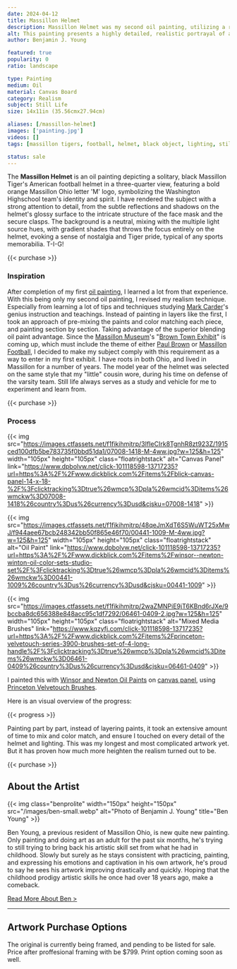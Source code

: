 ```yaml
---
date: 2024-04-12
title: Massillon Helmet
description: Massillon Helmet was my second oil painting, utilizing a revised realism technique for a Massillon Museum Football Art exhibit.
alt: This painting presents a highly detailed, realistic portrayal of a black football helmet with a prominent orange 'M' logo, capturing a sense of rugged athleticism.
author: Benjamin J. Young

featured: true
popularity: 0
ratio: landscape

type: Painting
medium: Oil
material: Canvas Board
category: Realism
subject: Still Life
size: 14x11in (35.56cmx27.94cm)

aliases: [/massillon-helmet]
images: ['painting.jpg']
videos: []
tags: [massillon tigers, football, helmet, black object, lighting, still life art, oil paint, realism, study, for sale]

status: sale
---
```


The **Massillon Helmet** is an oil painting depicting a solitary, black Massillon Tiger's American football helmet in a three-quarter view, featuring a bold orange Massillon Ohio letter 'M' logo, symbolizing the Washington Highschool team's identity and spirit. I have rendered the subject with a strong attention to detail, from the subtle reflections and shadows on the helmet's glossy surface to the intricate structure of the face mask and the secure clasps. The background is a neutral, mixing with the multiple light source hues, with gradient shades that throws the focus entirely on the helmet, evoking a sense of nostalgia and Tiger pride, typical of any sports memorabilia. T-I-G!

{{< purchase >}}

### Inspiration ###

After completion of my first [oil painting](/artwork/cherry-popping), I learned a lot from that experience. With this being only my second oil painting, I revised my realism technique. Especially from learning a lot of tips and techniques studying [Mark Carder](https://www.drawmixpaint.com)'s genius instruction and teachings. Instead of painting in layers like the first, I took an approach of pre-mixing the paints and color matching each piece, and painting section by section. Taking advantage of the superior blending oil paint advantage. Since the [Massillon Museum](http://massillonmuseum.org/)'s "[Brown Town Exhibit](https://paulbrownmuseum.org/home/special-exhibits/)" is coming up, which must include the theme of either [Paul Brown](https://en.wikipedia.org/wiki/Paul_Brown) or [Massillon Football](https://massillontigers.com), I decided to make my subject comply with this requirement as a way to enter in my first exhibit. I have roots in both Ohio, and lived in Massillon for a number of years. The model year of the helmet was selected on the same style that my "little" cousin wore, during his time on defense of the varsity team. Still life always serves as a study and vehicle for me to experiment and learn from.

{{< purchase >}}

### Process ###

{{< img src="https://images.ctfassets.net/f1fikihmjtrp/3IfIeCIrk8TgnhR8zt923Z/1915ced100dfb5be783735f0bbd51da1/07008-1418-M-4ww.jpg?w=125&h=125" width="105px" height="105px" class="floatrightstack" alt="Canvas Panel" link="https://www.dpbolvw.net/click-101118598-13717235?url=https%3A%2F%2Fwww.dickblick.com%2Fitems%2Fblick-canvas-panel-14-x-18-%2F%3Fclicktracking%3Dtrue%26wmcp%3Dpla%26wmcid%3Ditems%26wmckw%3D07008-1418%26country%3Dus%26currency%3Dusd&cjsku=07008-1418" >}}

{{< img src="https://images.ctfassets.net/f1fikihmjtrp/48qeJmXdT6S5WuWT25xMwJ/f944aee67bcb248342bb50f865e46f70/00441-1009-M-4ww.jpg?w=125&h=125" width="105px" height="105px" class="floatrightstack" alt="Oil Paint" link="https://www.dpbolvw.net/click-101118598-13717235?url=https%3A%2F%2Fwww.dickblick.com%2Fitems%2Fwinsor--newton-winton-oil-color-sets-studio-set%2F%3Fclicktracking%3Dtrue%26wmcp%3Dpla%26wmcid%3Ditems%26wmckw%3D00441-1009%26country%3Dus%26currency%3Dusd&cjsku=00441-1009" >}}

{{< img src="https://images.ctfassets.net/f1fikihmjtrp/2waZMNPiE9jT6KBnd6rJXe/9bccba8dc656388e848acc95c1df7292/06461-0409-2.jpg?w=125&h=125" width="105px" height="105px" class="floatrightstack" alt="Mixed Media Brushes" link="https://www.kqzyfj.com/click-101118598-13717235?url=https%3A%2F%2Fwww.dickblick.com%2Fitems%2Fprinceton-velvetouch-series-3900-brushes-set-of-4-long-handle%2F%3Fclicktracking%3Dtrue%26wmcp%3Dpla%26wmcid%3Ditems%26wmckw%3D06461-0409%26country%3Dus%26currency%3Dusd&cjsku=06461-0409" >}}

I painted this with [Winsor and Newton Oil Paints](https://www.dpbolvw.net/click-101118598-13717235?url=https%3A%2F%2Fwww.dickblick.com%2Fitems%2Fwinsor--newton-winton-oil-color-sets-studio-set%2F%3Fclicktracking%3Dtrue%26wmcp%3Dpla%26wmcid%3Ditems%26wmckw%3D00441-1009%26country%3Dus%26currency%3Dusd&cjsku=00441-1009) on [canvas panel](https://www.dpbolvw.net/click-101118598-13717235?url=https%3A%2F%2Fwww.dickblick.com%2Fitems%2Fblick-canvas-panel-14-x-18-%2F%3Fclicktracking%3Dtrue%26wmcp%3Dpla%26wmcid%3Ditems%26wmckw%3D07008-1418%26country%3Dus%26currency%3Dusd&cjsku=07008-1418), using [Princeton Velvetouch Brushes](https://www.kqzyfj.com/click-101118598-13717235?url=https%3A%2F%2Fwww.dickblick.com%2Fitems%2Fprinceton-velvetouch-series-3900-brushes-set-of-4-long-handle%2F%3Fclicktracking%3Dtrue%26wmcp%3Dpla%26wmcid%3Ditems%26wmckw%3D06461-0409%26country%3Dus%26currency%3Dusd&cjsku=06461-0409).

Here is an visual overview of the progress:

{{< progress >}}

Painting part by part, instead of layering paints, it took an extensive amount of time to mix and color match, and ensure I touched on every detail of the helmet and lighting. This was my longest and most complicated artwork yet. But it has proven how much more heighten the realism turned out to be.

{{< purchase >}}

## About the Artist ##

{{< img class="benprolite" width="150px" height="150px" src="/images/ben-small.webp" alt="Photo of Benjamin J. Young" title="Ben Young" >}}

Ben Young, a previous resident of Massillon Ohio, is new quite new painting. Only painting and doing art as an adult for the past six months, he's trying to still trying to bring back his artistic skill set from what he had in childhood. Slowly but surely as he stays consistent with practicing, painting, and expressing his emotions and captivation in his own artwork, he's proud to say he sees his artwork improving drastically and quickly. Hoping that the childhood prodigy artistic skills he once had over 18 years ago, make a comeback.

[Read More About Ben >](/about)

---

## Artwork Purchase Options ##

The original is currently being framed, and pending to be listed for sale. Price after proffesional framing with be $799. Print option coming soon as well.